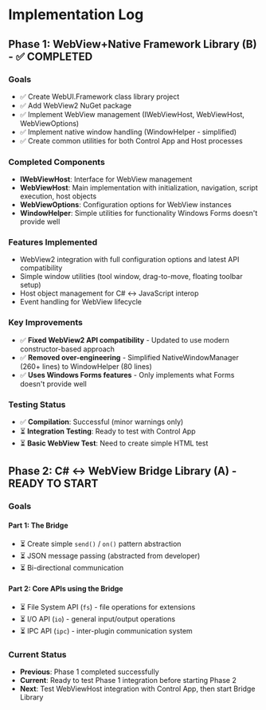 # Implementation Log

## Phase 1: WebView+Native Framework Library (B) - ✅ COMPLETED

### Goals
- ✅ Create WebUI.Framework class library project
- ✅ Add WebView2 NuGet package
- ✅ Implement WebView management (IWebViewHost, WebViewHost, WebViewOptions)
- ✅ Implement native window handling (WindowHelper - simplified)
- ✅ Create common utilities for both Control App and Host processes

### Completed Components
- **IWebViewHost**: Interface for WebView management
- **WebViewHost**: Main implementation with initialization, navigation, script execution, host objects
- **WebViewOptions**: Configuration options for WebView instances
- **WindowHelper**: Simple utilities for functionality Windows Forms doesn't provide well

### Features Implemented
- WebView2 integration with full configuration options and latest API compatibility
- Simple window utilities (tool window, drag-to-move, floating toolbar setup)
- Host object management for C# ↔ JavaScript interop
- Event handling for WebView lifecycle

### Key Improvements
- ✅ **Fixed WebView2 API compatibility** - Updated to use modern constructor-based approach
- ✅ **Removed over-engineering** - Simplified NativeWindowManager (260+ lines) to WindowHelper (80 lines)
- ✅ **Uses Windows Forms features** - Only implements what Forms doesn't provide well

### Testing Status
- ✅ **Compilation**: Successful (minor warnings only)
- ⏳ **Integration Testing**: Ready to test with Control App
- ⏳ **Basic WebView Test**: Need to create simple HTML test

## Phase 2: C# ↔ WebView Bridge Library (A) - READY TO START

### Goals
#### Part 1: The Bridge
- ⏳ Create simple `send()` / `on()` pattern abstraction
- ⏳ JSON message passing (abstracted from developer)
- ⏳ Bi-directional communication

#### Part 2: Core APIs using the Bridge
- ⏳ File System API (`fs`) - file operations for extensions
- ⏳ I/O API (`io`) - general input/output operations  
- ⏳ IPC API (`ipc`) - inter-plugin communication system

### Current Status
- **Previous**: Phase 1 completed successfully
- **Current**: Ready to test Phase 1 integration before starting Phase 2
- **Next**: Test WebViewHost integration with Control App, then start Bridge Library 